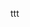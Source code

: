 <script type="application/ld+json">
  {
"@type": "SoftwareApplication",
"@id": "https://doi.org/10.5281/zenodo.7341391",
"http://purl.org/dc/terms/conformsTo": "https://bioschemas.org/profiles/ComputationalTool/1.0-RELEASE"
  }
  </script>
  ttt